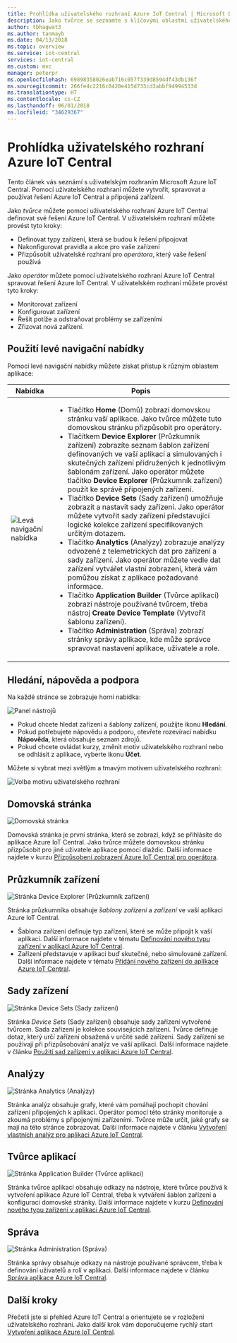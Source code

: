 ```yaml
---
title: Prohlídka uživatelského rozhraní Azure IoT Central | Microsoft Docs
description: Jako tvůrce se seznamte s klíčovými oblastmi uživatelského rozhraní Azure IoT Central, které umožňují vytvořit řešení IoT.
author: tbhagwat3
ms.author: tanmayb
ms.date: 04/13/2018
ms.topic: overview
ms.service: iot-central
services: iot-central
ms.custom: mvc
manager: peterpr
ms.openlocfilehash: 69898358026eab716c057f339d8594df43db136f
ms.sourcegitcommit: 266fe4c2216c0420e415d733cd3abbf94994533d
ms.translationtype: HT
ms.contentlocale: cs-CZ
ms.lasthandoff: 06/01/2018
ms.locfileid: "34629367"
---
```

# <a name="take-a-tour-of-the-azure-iot-central-ui"></a>Prohlídka uživatelského rozhraní Azure IoT Central

Tento článek vás seznámí s uživatelským rozhraním Microsoft Azure IoT Central. Pomocí uživatelského rozhraní můžete vytvořit, spravovat a používat řešení Azure IoT Central a připojená zařízení.

Jako _tvůrce_ můžete pomocí uživatelského rozhraní Azure IoT Central definovat své řešení Azure IoT Central. V uživatelském rozhraní můžete provést tyto kroky:

- Definovat typy zařízení, která se budou k řešení připojovat
- Nakonfigurovat pravidla a akce pro vaše zařízení
- Přizpůsobit uživatelské rozhraní pro _operátora_, který vaše řešení používá

Jako _operátor_ můžete pomocí uživatelského rozhraní Azure IoT Central spravovat řešení Azure IoT Central. V uživatelském rozhraní můžete provést tyto kroky:

- Monitorovat zařízení
- Konfigurovat zařízení
- Řešit potíže a odstraňovat problémy se zařízeními
- Zřizovat nová zařízení.

## <a name="use-the-left-navigation-menu"></a>Použití levé navigační nabídky

Pomocí levé navigační nabídky můžete získat přístup k různým oblastem aplikace:

| Nabídka | Popis |
| ---- | ----------- |
| ![Levá navigační nabídka](media/overview-iot-central-tour/navigationbar.png) | <ul><li>Tlačítko **Home** (Domů) zobrazí domovskou stránku vaší aplikace. Jako tvůrce můžete tuto domovskou stránku přizpůsobit pro operátory.</li><li>Tlačítkem **Device Explorer** (Průzkumník zařízení) zobrazíte seznam šablon zařízení definovaných ve vaší aplikací a simulovaných i skutečných zařízení přidružených k jednotlivým šablonám zařízení. Jako operátor můžete tlačítko **Device Explorer** (Průzkumník zařízení) použít ke správě připojených zařízení.</li><li>Tlačítko **Device Sets** (Sady zařízení) umožňuje zobrazit a nastavit sady zařízení. Jako operátor můžete vytvořit sady zařízení představující logické kolekce zařízení specifikovaných určitým dotazem.</li><li>Tlačítko **Analytics** (Analýzy) zobrazuje analýzy odvozené z telemetrických dat pro zařízení a sady zařízení. Jako operátor můžete vedle dat zařízení vytvářet vlastní zobrazení, která vám pomůžou získat z aplikace požadované informace.</li><li>Tlačítko **Application Builder** (Tvůrce aplikací) zobrazí nástroje používané tvůrcem, třeba nástroj **Create Device Template** (Vytvořit šablonu zařízení).</li><li>Tlačítko **Administration** (Správa) zobrazí stránky správy aplikace, kde může správce spravovat nastavení aplikace, uživatele a role.</li></ul> |

## <a name="search-help-and-support"></a>Hledání, nápověda a podpora

Na každé stránce se zobrazuje horní nabídka:

![Panel nástrojů](media/overview-iot-central-tour/toolbar.png)

- Pokud chcete hledat zařízení a šablony zařízení, použijte ikonu **Hledání**.
- Pokud potřebujete nápovědu a podporu, otevřete rozevírací nabídku **Nápověda**, která obsahuje seznam zdrojů.
- Pokud chcete ovládat kurzy, změnit motiv uživatelského rozhraní nebo se odhlásit z aplikace, vyberte ikonu **Účet**.

Můžete si vybrat mezi světlým a tmavým motivem uživatelského rozhraní:

![Volba motivu uživatelského rozhraní](media/overview-iot-central-tour/themes.png)

## <a name="home-page"></a>Domovská stránka

![Domovská stránka](media/overview-iot-central-tour/homepage.png)

Domovská stránka je první stránka, která se zobrazí, když se přihlásíte do aplikace Azure IoT Central. Jako tvůrce můžete domovskou stránku přizpůsobit pro jiné uživatele aplikace pomocí dlaždic. Další informace najdete v kurzu [Přizpůsobení zobrazení Azure IoT Central pro operátora](tutorial-customize-operator.md).

## <a name="device-explorer"></a>Průzkumník zařízení

![Stránka Device Explorer (Průzkumník zařízení)](media/overview-iot-central-tour/explorer.png)

Stránka průzkumníka obsahuje _šablony zařízení_ a _zařízení_ ve vaší aplikaci Azure IoT Central.

* Šablona zařízení definuje typ zařízení, které se může připojit k vaší aplikaci. Další informace najdete v tématu [Definování nového typu zařízení v aplikaci Azure IoT Central](tutorial-define-device-type.md).
* Zařízení představuje v aplikaci buď skutečné, nebo simulované zařízení. Další informace najdete v tématu [Přidání nového zařízení do aplikace Azure IoT Central](tutorial-add-device.md).

## <a name="device-sets"></a>Sady zařízení

![Stránka Device Sets (Sady zařízení)](media/overview-iot-central-tour/devicesets.png)

Stránka _Device Sets_ (Sady zařízení) obsahuje sady zařízení vytvořené tvůrcem. Sada zařízení je kolekce souvisejících zařízení. Tvůrce definuje dotaz, který určí zařízení obsažená v určité sadě zařízení. Sady zařízení se používají při přizpůsobování analýz ve vaší aplikaci. Další informace najdete v článku [Použití sad zařízení v aplikaci Azure IoT Central](howto-use-device-sets.md).

## <a name="analytics"></a>Analýzy

![Stránka Analytics (Analýzy)](media/overview-iot-central-tour/analytics.png)

Stránka analýz obsahuje grafy, které vám pomáhají pochopit chování zařízení připojených k aplikaci. Operátor pomocí této stránky monitoruje a zkoumá problémy s připojenými zařízeními. Tvůrce může určit, jaké grafy se mají na této stránce zobrazovat. Další informace najdete v článku [Vytvoření vlastních analýz pro aplikaci Azure IoT Central](howto-create-analytics.md).

## <a name="application-builder"></a>Tvůrce aplikací

![Stránka Application Builder (Tvůrce aplikací)](media/overview-iot-central-tour/applicationbuilder.png)

Stránka tvůrce aplikací obsahuje odkazy na nástroje, které tvůrce používá k vytvoření aplikace Azure IoT Central, třeba k vytváření šablon zařízení a konfiguraci domovské stránky. Další informace najdete v kurzu [Definování nového typu zařízení v aplikaci Azure IoT Central](tutorial-define-device-type.md).

## <a name="administration"></a>Správa

![Stránka Administration (Správa)](media/overview-iot-central-tour/administration.png)

Stránka správy obsahuje odkazy na nástroje používané správcem, třeba k definování uživatelů a rolí v aplikaci. Další informace najdete v článku [Správa aplikace Azure IoT Central](howto-administer.md).

## <a name="next-steps"></a>Další kroky

Přečetli jste si přehled Azure IoT Central a orientujete se v rozložení uživatelského rozhraní. Jako další krok vám doporučujeme rychlý start [Vytvoření aplikace Azure IoT Central](quick-deploy-iot-central.md).